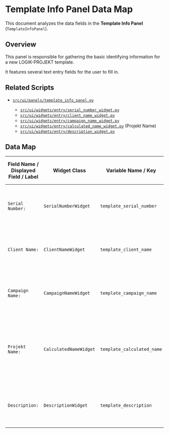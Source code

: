 # Template Info Panel Data Map

This document analyzes the data fields in the **Template Info Panel** (`TemplateInfoPanel`).

## Overview

This panel is responsible for gathering the basic identifying information for a new LOGIK-PROJEKT template.

It features several text entry fields for the user to fill in.

## Related Scripts

* [`src/ui/panels/template_info_panel.py`](<../src/ui/panels/template_info_panel.py>)

    * [`src/ui/widgets/entry/serial_number_widget.py`](<../src/ui/widgets/entry/serial_number_widget.py>)
    * [`src/ui/widgets/entry/client_name_widget.py`](<../src/ui/widgets/entry/client_name_widget.py>)
    * [`src/ui/widgets/entry/campaign_name_widget.py`](<../src/ui/widgets/entry/campaign_name_widget.py>)
    * [`src/ui/widgets/entry/calculated_name_widget.py`](<../src/ui/widgets/entry/calculated_name_widget.py>) (Projekt Name)
    * [`src/ui/widgets/entry/description_widget.py`](<../src/ui/widgets/entry/description_widget.py>)

## Data Map

| Field Name / Displayed Field / Label | Widget Class | Variable Name / Key | Is Displayed? | Data Source (Panel & Widget) | JSON Key | Notes |
|---|---|---|---|---|---|---|
| `Serial Number:` | `SerialNumberWidget` | `template_serial_number` | Yes | User Input | `Template Serial Number:` | Free-text field. Data flows to `src/ui/panels/template_summary_panel.py` (`set_template_summary_panel_data`) and `src/core/app_logic.py` (`get_projekt_summary_data`, `export_logik_projekt_template`, `import_logik_projekt_template`). |
| `Client Name:` | `ClientNameWidget` | `template_client_name` | Yes | User Input | `Template Client Name:` | Free-text field. Data flows to `src/ui/panels/template_summary_panel.py` (`set_template_summary_panel_data`) and `src/core/app_logic.py` (`get_projekt_summary_data`, `export_logik_projekt_template`, `import_logik_projekt_template`). |
| `Campaign Name:` | `CampaignNameWidget` | `template_campaign_name` | Yes | User Input | `Template Campaign Name:` | Free-text field. Data flows to `src/ui/panels/template_summary_panel.py` (`set_template_summary_panel_data`) and `src/core/app_logic.py` (`get_projekt_summary_data`, `export_logik_projekt_template`, `import_logik_projekt_template`). |
| `Projekt Name:` | `CalculatedNameWidget` | `template_calculated_name` | Yes | Calculated | `Template Name:` | Read-only field. Its value is automatically generated by combining the `Serial Number`, `Client Name`, and `Campaign Name` fields, separated by underscores (e.g., `SN_CLIENT_CAMPAIGN`). Data flows to `src/ui/panels/template_summary_panel.py` (`set_template_summary_panel_data`) and `src/core/app_logic.py` (`get_projekt_summary_data`, `export_logik_projekt_template`, `import_logik_projekt_template`). |
| `Description:` | `DescriptionWidget` | `template_description` | Yes | User Input | `Template Description:` | Free-text field. Data flows to `src/ui/panels/template_summary_panel.py` (`set_template_summary_panel_data`) and `src/core/app_logic.py` (`get_projekt_summary_data`, `export_logik_projekt_template`, `import_logik_projekt_template`). |
